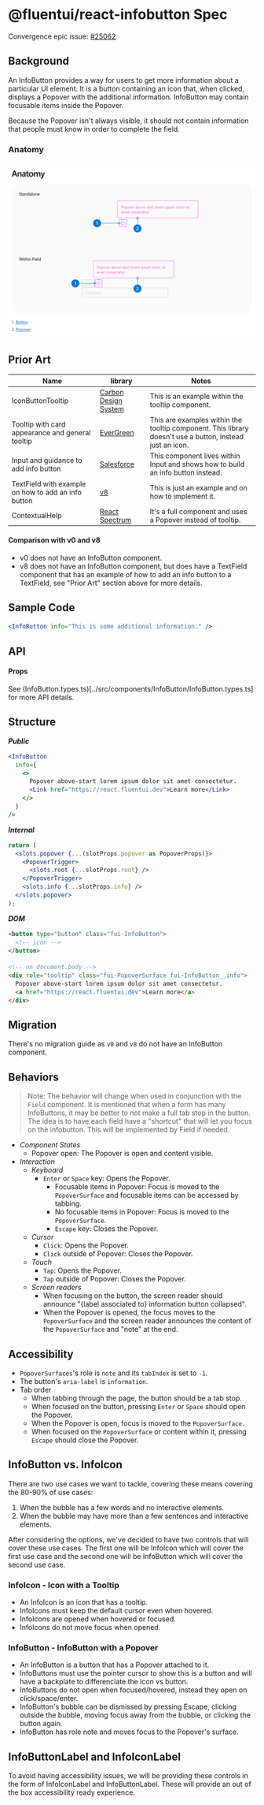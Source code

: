 # @fluentui/react-infobutton Spec

Convergence epic issue: [#25062](https://github.com/microsoft/fluentui/issues/25062)

## Background

An InfoButton provides a way for users to get more information about a particular UI element. It is a button containing an icon that, when clicked, displays a Popover with the additional information. InfoButton may contain focusable items inside the Popover.

Because the Popover isn't always visible, it should not contain information that people must know in order to complete the field.

### Anatomy

![Anatomy](../etc/images/anatomy.png)

## Prior Art

| Name                                                | library                                                                               | Notes                                                                                                    |
| --------------------------------------------------- | ------------------------------------------------------------------------------------- | -------------------------------------------------------------------------------------------------------- |
| IconButtonTooltip                                   | [Carbon Design System](https://www.carbondesignsystem.com/components/tooltip/usage)   | This is an example within the tooltip component.                                                         |
| Tooltip with card appearance and general tooltip    | [EverGreen](https://evergreen.segment.com/components/tooltip)                         | This are examples within the tooltip component. This library doesn't use a button, instead just an icon. |
| Input and guidance to add info button               | [Salesforce](https://www.lightningdesignsystem.com/components/input/)                 | This component lives within Input and shows how to build an info button instead.                         |
| TextField with example on how to add an info button | [v8](https://developer.microsoft.com/en-us/fluentui#/controls/web/textfield)          | This is just an example and on how to implement it.                                                      |
| ContextualHelp                                      | [React Spectrum](https://react-spectrum.adobe.com/react-spectrum/ContextualHelp.html) | It's a full component and uses a Popover instead of tooltip.                                             |

#### Comparison with v0 and v8

- v0 does not have an InfoButton component.
- v8 does not have an InfoButton component, but does have a TextField component that has an example of how to add an info button to a TextField, see "Prior Art" section above for more details.

## Sample Code

```jsx
<InfoButton info="This is some additional information." />
```

## API

#### Props

See (InfoButton.types.ts)[../src/components/InfoButton/InfoButton.types.ts] for more API details.

## Structure

_**Public**_

```jsx
<InfoButton
  info={
    <>
      Popover above-start lorem ipsum dolor sit amet consectetur.
      <Link href="https://react.fluentui.dev">Learn more</Link>
    </>
  }
/>
```

_**Internal**_

```jsx
return (
  <slots.popover {...(slotProps.popover as PopoverProps)}>
    <PopoverTrigger>
      <slots.root {...slotProps.root} />
    </PopoverTrigger>
    <slots.info {...slotProps.info} />
  </slots.popover>
);
```

_**DOM**_

```html
<button type="button" class="fui-InfoButton">
  <!-- icon -->
</button>

<!-- on document.body -->
<div role="tooltip" class="fui-PopoverSurface fui-InfoButton__info">
  Popover above-start lorem ipsum dolor sit amet consectetur.
  <a href="https://react.fluentui.dev">Learn more</a>
</div>
```

## Migration

There's no migration guide as `v0` and `v8` do not have an InfoButton component.

## Behaviors

> Note: The behavior will change when used in conjunction with the `Field` component. It is mentioned that when a form has many InfoButtons, it may be better to not make a full tab stop in the button. The idea is to have each field have a "shortcut" that will let you focus on the infobutton. This will be implemented by Field if needed.

- _Component States_
  - Popover open: The Popover is open and content visible.
- _Interaction_
  - _Keyboard_
    - `Enter` or `Space` key: Opens the Popover.
      - Focusable items in Popover: Focus is moved to the `PopoverSurface` and focusable items can be accessed by tabbing.
      - No focusable items in Popover: Focus is moved to the `PopoverSurface`.
      - `Escape` key: Closes the Popover.
  - _Cursor_
    - `Click`: Opens the Popover.
    - `Click` outside of Popover: Closes the Popover.
  - _Touch_
    - `Tap`: Opens the Popover.
    - `Tap` outside of Popover: Closes the Popover.
  - _Screen readers_
    - When focusing on the button, the screen reader should announce "{label associated to} information button collapsed".
    - When the Popover is opened, the focus moves to the `PopoverSurface` and the screen reader announces the content of the `PopoverSurface` and "note" at the end.

## Accessibility

- `PopoverSurfaces`'s role is `note` and its `tabIndex` is set to `-1`.
- The button's `aria-label` is `information`.
- Tab order
  - When tabbing through the page, the button should be a tab stop.
  - When focused on the button, pressing `Enter` or `Space` should open the Popover.
  - When the Popover is open, focus is moved to the `PopoverSurface`.
  - When focused on the `PopoverSurface` or content within it, pressing `Escape` should close the Popover.

## InfoButton vs. InfoIcon

There are two use cases we want to tackle, covering these means covering the 80-90% of use cases:

1. When the bubble has a few words and no interactive elements.
2. When the bubble may have more than a few sentences and interactive elements.

After considering the options, we've decided to have two controls that will cover these use cases. The first one will be InfoIcon which will cover the first use case and the second one will be InfoButton which will cover the second use case.

### InfoIcon - Icon with a Tooltip

- An InfoIcon is an icon that has a tooltip.
- InfoIcons must keep the default cursor even when hovered.
- InfoIcons are opened when hovered or focused.
- InfoIcons do not move focus when opened.

### InfoButton - InfoButton with a Popover

- An InfoButton is a button that has a Popover attached to it.
- InfoButtons must use the pointer cursor to show this is a button and will have a backplate to differenciate the icon vs button.
- InfoButtons do not open when focused/hovered, instead they open on click/space/enter.
- InfoButton's bubble can be dismissed by pressing Escape, clicking outside the bubble, moving focus away from the bubble, or clicking the button again.
- InfoButton has role note and moves focus to the Popover's surface.

## InfoButtonLabel and InfoIconLabel

To avoid having accessibility issues, we will be providing these controls in the form of InfoIconLabel and InfoButtonLabel. These will provide an out of the box accessibility ready experience.

